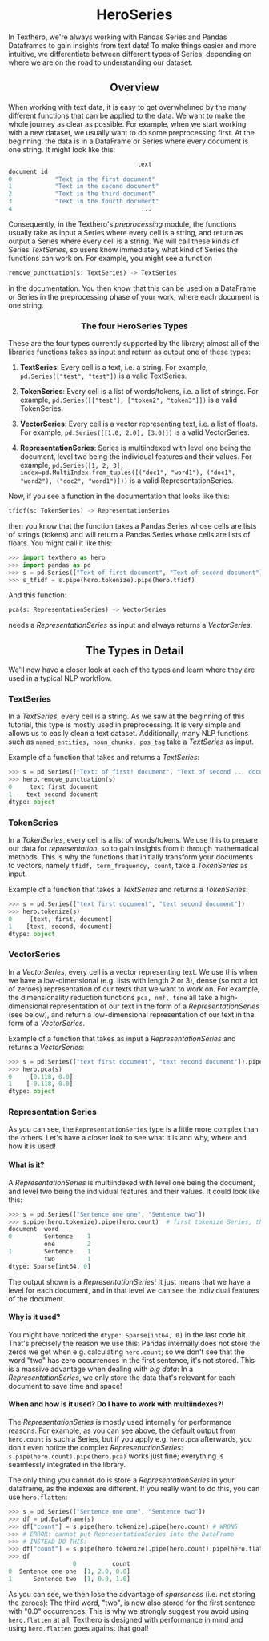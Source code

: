 <h1 align="center">HeroSeries</h1>

In Texthero, we're always working with Pandas Series and Pandas Dataframes to gain insights from text data! To make things easier and more intuitive, we differentiate between different types of Series, depending on where we are on the road to understanding our dataset.

<h2 align="center">Overview</h2>

When working with text data, it is easy to get overwhelmed by the many different functions that can be applied to the data. We want to make the whole journey as clear as possible. For example, when we start working with a new dataset, we usually want to do some preprocessing first. At the beginning, the data is in a DataFrame or Series where every document is one string. It might look like this:
```python
                                    text
document_id                             
0            "Text in the first document"
1            "Text in the second document"
2            "Text in the third document"
3            "Text in the fourth document"
4                                    ...

```

 Consequently, in the Texthero's _preprocessing_ module, the functions usually take as input a Series where every cell is a string, and return as output a Series where every cell is a string. We will call these kinds of Series _TextSeries_, so users know immediately what kind of Series the functions can work on. For example, you might see a function
 ```python
remove_punctuation(s: TextSeries) -> TextSeries
 ```
in the documentation. You then know that this can be used on a DataFrame or Series in the preprocessing phase of your work, where each document is one string.

<h3 align="center">The four HeroSeries Types</h3>

These are the four types currently supported by the library; almost all of the libraries functions takes as input and return as output one of these types:

1. **TextSeries**: Every cell is a text, i.e. a string. For example,
`pd.Series(["test", "test"])` is a valid TextSeries.

2. **TokenSeries**: Every cell is a list of words/tokens, i.e. a list
of strings. For example, `pd.Series([["test"], ["token2", "token3"]])` is a valid TokenSeries.

3. **VectorSeries**: Every cell is a vector representing text, i.e.
a list of floats. For example, `pd.Series([[1.0, 2.0], [3.0]])` is a valid VectorSeries.

4. **RepresentationSeries**: Series is multiindexed with level one
being the document, level two being the individual features and their values.
For example,
`pd.Series([1, 2, 3], index=pd.MultiIndex.from_tuples([("doc1", "word1"), ("doc1", "word2"), ("doc2", "word1")]))`
is a valid RepresentationSeries.

Now, if you see a function in the documentation that looks like this:
```python
tfidf(s: TokenSeries) -> RepresentationSeries
```

then you know that the function takes a Pandas Series
whose cells are lists of strings (tokens) and will
return a Pandas Series whose cells are lists of floats.
You might call it like this:
```python
>>> import texthero as hero
>>> import pandas as pd
>>> s = pd.Series(["Text of first document", "Text of second document"])
>>> s_tfidf = s.pipe(hero.tokenize).pipe(hero.tfidf)
```


And this function:
```python
pca(s: RepresentationSeries) -> VectorSeries
```
needs a _RepresentationSeries_ as input and always returns a _VectorSeries_.

<h2 align="center">The Types in Detail</h2>

We'll now have a closer look at each of the types and learn where they are used in a typical NLP workflow.

<h3 align="left">TextSeries</h3>

In a _TextSeries_, every cell is a string. As we saw at the beginning of this tutorial, this type is mostly used in preprocessing. It is very simple and allows us to easily clean a text dataset. Additionally, many NLP functions such as `named_entities, noun_chunks, pos_tag` take a _TextSeries_ as input.

Example of a function that takes and returns a _TextSeries_:
```python
>>> s = pd.Series(["Text: of first! document", "Text of second ... document"])
>>> hero.remove_punctuation(s)
0     text first document
1    text second document
dtype: object
```

<h3 align="left">TokenSeries</h3>

In a _TokenSeries_, every cell is a list of words/tokens. We use this to prepare our data for _representation_, so to gain insights from it through mathematical methods. This is why the functions that initially transform your documents to vectors, namely `tfidf, term_frequency, count`, take a _TokenSeries_ as input.

Example of a function that takes a _TextSeries_ and returns a _TokenSeries_:
```python
>>> s = pd.Series(["text first document", "text second document"])
>>> hero.tokenize(s)
0     [text, first, document]
1    [text, second, document]
dtype: object
```

<h3 align="left">VectorSeries</h3>

In a _VectorSeries_, every cell is a vector representing text. We use this when we have a low-dimensional (e.g. lists with length 2 or 3), dense (so not a lot of zeroes) representation of our texts that we want to work on. For example, the dimensionality reduction functions `pca, nmf, tsne` all take a high-dimensional representation of our text in the form of a _RepresentationSeries_ (see below), and return a low-dimensional representation of our text in the form of a _VectorSeries_.

Example of a function that takes as input a _RepresentationSeries_ and returns a _VectorSeries_:
```python
>>> s = pd.Series(["text first document", "text second document"]).pipe(hero.tokenize).pipe(hero.term_frequency)
>>> hero.pca(s)
0     [0.118, 0.0]
1    [-0.118, 0.0]
dtype: object
```

<h3 align="left">Representation Series</h3>

As you can see, the `RepresentationSeries` type is a little more complex than the others. Let's have a closer look to see what it is and why, where and how it is used!

<h4 align="left">What is it?</h4>

A _RepresentationSeries_ is multiindexed with level one
being the document, and level two being the individual features and their values. It could look like this:

```python
>>> s = pd.Series(["Sentence one one", "Sentence two"])
>>> s.pipe(hero.tokenize).pipe(hero.count)  # first tokenize Series, then calculate word count
document  word    
0         Sentence    1
          one         2
1         Sentence    1
          two         1
dtype: Sparse[int64, 0]
```

The output shown is a _RepresentationSeries_! It just means that we have a level for each document, and in that level we can see the individual features of the document.


<h4 align="left">Why is it used?</h4>

You might have noticed the `dtype: Sparse[int64, 0]` in the last code bit. That's precisely the reason we use this: Pandas internally does not store the zeros we get when e.g. calculating `hero.count`; so we don't see that the word "two" has zero occurrences in the first sentence, it's not stored. This is a massive advantage when dealing with *big data*: In a _RepresentationSeries_, we only store the data that's relevant for each document to save time and space!

<h4 align="left">When and how is it used? Do I have to work with multiindexes?!</h4>

The _RepresentationSeries_ is mostly used internally for performance reasons. For example, as you can see above, the default output from `hero.count` is such a Series, but if you apply e.g. `hero.pca` afterwards, you don't even notice the complex _RepresentationSeries_: `s.pipe(hero.count).pipe(hero.pca)` works just fine; everything is seamlessly integrated in the library.

The only thing you cannot do is store a _RepresentationSeries_ in your dataframe, as the indexes are different. If you really want to do this, you can use `hero.flatten`:

```python
>>> s = pd.Series(["Sentence one one", "Sentence two"])
>>> df = pd.DataFrame(s)
>>> df["count"] = s.pipe(hero.tokenize).pipe(hero.count) # WRONG
>>> # ERROR: cannot put RepresentationSeries into the DataFrame
>>> # INSTEAD DO THIS:
>>> df["count"] = s.pipe(hero.tokenize).pipe(hero.count).pipe(hero.flatten)
>>> df
                  0          count
0  Sentence one one  [1, 2.0, 0.0]
1      Sentence two  [1, 0.0, 1.0]
```
As you can see, we then lose the advantage of _sparseness_ (i.e. not storing the zeroes): The third word, "two", is now also stored for the first sentence with "0.0" occurrences. This is why we strongly suggest you avoid using `hero.flatten` at all; Texthero is designed with performance in mind and using `hero.flatten` goes against that goal!
